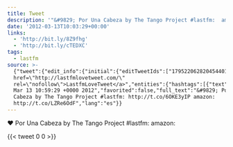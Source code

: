```yaml
---
title: Tweet
description: '"&#9829; Por Una Cabeza by The Tango Project #lastfm:  amazon: "'
date: '2012-03-13T10:03:29+00:00'
links:
  - 'http://bit.ly/8Z9fhg'
  - 'http://bit.ly/cTEDXC'
tags:
  - lastfm
source: >-
  {"tweet":{"edit_info":{"initial":{"editTweetIds":["179522062820454401"],"editableUntil":"2012-03-13T11:59:29.792Z","editsRemaining":"5","isEditEligible":true}},"retweeted":false,"source":"<a
  href=\"http://lastfmlovetweet.com/\"
  rel=\"nofollow\">LastfmLoveTweet</a>","entities":{"hashtags":[{"text":"lastfm","indices":["44","51"]}],"symbols":[],"user_mentions":[],"urls":[{"url":"http://t.co/6OKE3yIP","expanded_url":"http://bit.ly/8Z9fhg","display_url":"bit.ly/8Z9fhg","indices":["53","73"]},{"url":"http://t.co/LZRe6OdF","expanded_url":"http://bit.ly/cTEDXC","display_url":"bit.ly/cTEDXC","indices":["82","102"]}]},"display_text_range":["0","102"],"favorite_count":"0","id_str":"179522062820454401","truncated":false,"retweet_count":"0","id":"179522062820454401","possibly_sensitive":false,"created_at":"Tue
  Mar 13 10:59:29 +0000 2012","favorited":false,"full_text":"&#9829; Por Una
  Cabeza by The Tango Project #lastfm: http://t.co/6OKE3yIP amazon:
  http://t.co/LZRe6OdF","lang":"es"}}
---
```

&#9829; Por Una Cabeza by The Tango Project #lastfm:  amazon: 
    
{{< tweet 0 0 >}}
    
